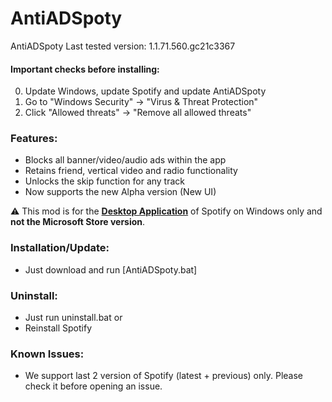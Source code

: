 # AntiADSpoty
AntiADSpoty 
Last tested version: 1.1.71.560.gc21c3367

#### Important checks before installing:
0. Update Windows, update Spotify and update AntiADSpoty
1. Go to "Windows Security" -> "Virus & Threat Protection"
2. Click "Allowed threats" -> "Remove all allowed threats"

### Features:
* Blocks all banner/video/audio ads within the app
* Retains friend, vertical video and radio functionality
* Unlocks the skip function for any track
* Now supports the new Alpha version (New UI)

:warning: This mod is for the [**Desktop Application**](https://www.spotify.com/download/windows/) of Spotify on Windows only and **not the Microsoft Store version**.

### Installation/Update:
* Just download and run [AntiADSpoty.bat]  

### Uninstall:
* Just run uninstall.bat
or
* Reinstall Spotify 

### Known Issues:   
* We support last 2 version of Spotify (latest + previous) only. Please check it before opening an issue.
